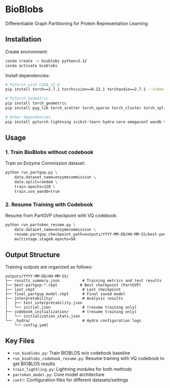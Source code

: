 # BioBlobs

Differentiable  Graph Partitioning for Protein Representation Learning

## Installation

Create environment:
```bash
conda create -n bioblobs python=3.12
conda activate bioblobs
```

Install dependencies:
```bash
# PyTorch with CUDA 12.8
pip install torch==2.7.1 torchvision==0.22.1 torchaudio==2.7.1 --index-url https://download.pytorch.org/whl/cu128

# PyTorch Geometric
pip install torch_geometric
pip install pyg_lib torch_scatter torch_sparse torch_cluster torch_spline_conv -f https://data.pyg.org/whl/torch-2.7.0+cu128.html

# Other dependencies
pip install pytorch-lightning scikit-learn hydra-core omegaconf wandb tqdm numpy pandas matplotlib seaborn proteinshake
```

## Usage

### 1. Train BioBlobs without codebook 

Train on Enzyme Commission dataset:
```bash
python run_partgvp.py \
    data.dataset_name=enzymecommission \
    data.split=random \
    train.epochs=120 \
    train.use_wandb=true
```

### 2. Resume Training with Codebook 

Resume from PartGVP checkpoint with VQ codebook:
```bash
python run_partoken_resume.py \
    data.dataset_name=enzymecommission \
    resume.partgvp_checkpoint_path=outputs/YYYY-MM-DD/HH-MM-SS/best-partgvp-*.ckpt \
    multistage.stage0.epochs=50
```

## Output Structure

Training outputs are organized as follows:
```
outputs/YYYY-MM-DD/HH-MM-SS/
├── results_summary.json          # Training metrics and test results
├── best-partgvp-*.ckpt          # Best checkpoint (PartGVP)  
├── last.ckpt                     # Last checkpoint
├── final_partgvp_model.ckpt      # Final saved model
├── interpretability/             # Analysis results
│   ├── test_interpretability.json
│   └── initial.json              # (resume training only)
├── codebook_initialization/      # (resume training only)
│   └── initialization_stats.json
└── .hydra/                       # Hydra configuration logs
    └── config.yaml
```

## Key Files

- `run_bioblobs.py`: Train BIOBLOS w/o codebook baseline
- `run_bioblobs_codebook_resume.py`: Resume training with VQ codebook to get BIOBLOS results
- `train_lightling.py`: Lightning modules for both methods
- `partoken_model.py`: Core model architecture
- `conf/`: Configuration files for different datasets/settings
